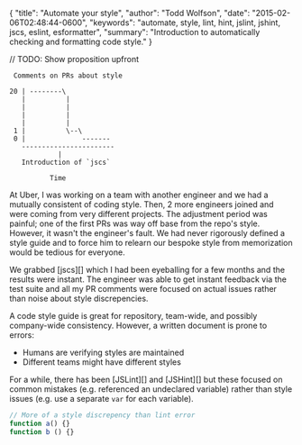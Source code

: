 {
  "title": "Automate your style",
  "author": "Todd Wolfson",
  "date": "2015-02-06T02:48:44-0600",
  "keywords": "automate, style, lint, hint, jslint, jshint, jscs, eslint, esformatter",
  "summary": "Introduction to automatically checking and formatting code style."
}

// TODO: Show proposition upfront

```
 Comments on PRs about style

20 | --------\
   |          |
   |          |
   |          |
   |          |
 1 |          \--\
 0 |              -------
   -----------------------
            |
   Introduction of `jscs`

          Time
```

At Uber, I was working on a team with another engineer and we had a mutually consistent of coding style. Then, 2 more engineers joined and were coming from very different projects. The adjustment period was painful; one of the first PRs was way off base from the repo's style. However, it wasn't the engineer's fault. We had never rigorously defined a style guide and to force him to relearn our bespoke style from memorization would be tedious for everyone.

We grabbed [jscs][] which I had been eyeballing for a few months and the results were instant. The engineer was able to get instant feedback via the test suite and all my PR comments were focused on actual issues rather than noise about style discrepencies.

A code style guide is great for repository, team-wide, and possibly company-wide consistency. However, a written document is prone to errors:

- Humans are verifying styles are maintained
- Different teams might have different styles

For a while, there has been [JSLint][] and [JSHint][] but these focused on common mistakes (e.g. referenced an undeclared variable) rather than style issues (e.g. use a separate `var` for each variable).

```js
// More of a style discrepency than lint error
function a() {}
function b () {}
```
